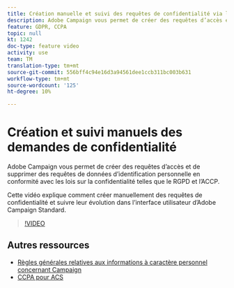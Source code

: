 ```yaml
---
title: Création manuelle et suivi des requêtes de confidentialité via l’interface utilisateur Adobe Campaign
description: Adobe Campaign vous permet de créer des requêtes d’accès et de supprimer des requêtes de données d’identification personnelle en conformité avec les lois sur la confidentialité telles que le RGPD et l’ACCP. Cette vidéo explique comment créer manuellement des requêtes de confidentialité et suivre leur évolution dans l’interface utilisateur d’Adobe Campaign Standard.
feature: GDPR, CCPA
topic: null
kt: 1242
doc-type: feature video
activity: use
team: TM
translation-type: tm+mt
source-git-commit: 556bff4c94e16d3a94561dee1ccb311bc003b631
workflow-type: tm+mt
source-wordcount: '125'
ht-degree: 10%

---
```



# Création et suivi manuels des demandes de confidentialité

Adobe Campaign vous permet de créer des requêtes d’accès et de supprimer des requêtes de données d’identification personnelle en conformité avec les lois sur la confidentialité telles que le RGPD et l’ACCP.

Cette vidéo explique comment créer manuellement des requêtes de confidentialité et suivre leur évolution dans l’interface utilisateur d’Adobe Campaign Standard.

>[!VIDEO](https://video.tv.adobe.com/v/29235?quality=12)

## Autres ressources

* [Règles générales relatives aux informations à caractère personnel concernant Campaign](https://helpx.adobe.com/fr/campaign/kb/campaign-privacy-overview.html)
* [CCPA pour ACS](https://helpx.adobe.com/fr/campaign/kb/acs-privacy.html#ccpa)
